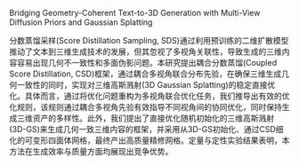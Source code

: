 Bridging Geometry-Coherent Text-to-3D Generation with Multi-View Diffusion Priors and Gaussian Splatting

分数蒸馏采样(Score Distillation Sampling, SDS)通过利用预训练的二维扩散模型推动了文本到三维生成技术的发展，但其忽视了多视角关联性，导致生成的三维内容容易出现几何不一致性和多面伪影问题。本研究提出耦合分数蒸馏(Coupled Score Distillation, CSD)框架，通过耦合多视角联合分布先验，在确保三维生成几何一致性的同时，实现对三维高斯溅射(3D Gaussian Splatting)的稳定直接优化。具体而言，通过将优化问题重构为多视角联合优化任务，我们推导出有效的优化规则，该规则通过耦合多视角先验有效指导不同视角间的协同优化，同时保持生成三维资产的多样性。此外，我们提出了直接优化随机初始化的三维高斯溅射(3D-GS)来生成几何一致三维内容的框架，并采用从3D-GS初始化、通过CSD细化的可变形四面体网格，最终产出高质量精修网格。定量与定性实验结果表明，本方法在生成效率与质量方面均展现出竞争优势。